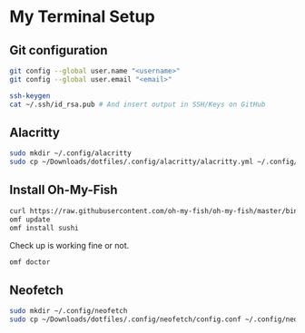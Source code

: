 # My Terminal Setup

## Git configuration
```bash
git config --global user.name "<username>"
git config --global user.email "<email>"

ssh-keygen
cat ~/.ssh/id_rsa.pub # And insert output in SSH/Keys on GitHub
```

## Alacritty
```bash
sudo mkdir ~/.config/alacritty
sudo cp ~/Downloads/dotfiles/.config/alacritty/alacritty.yml ~/.config/alacritty/alacritty.yml
```

## Install Oh-My-Fish
```bash
curl https://raw.githubusercontent.com/oh-my-fish/oh-my-fish/master/bin/install | fish
omf update
omf install sushi
```
Check up is working fine or not.
```bash
omf doctor
```

## Neofetch
```bash 
sudo mkdir ~/.config/neofetch
sudo cp ~/Downloads/dotfiles/.config/neofetch/config.conf ~/.config/neofetch/config.conf
```
